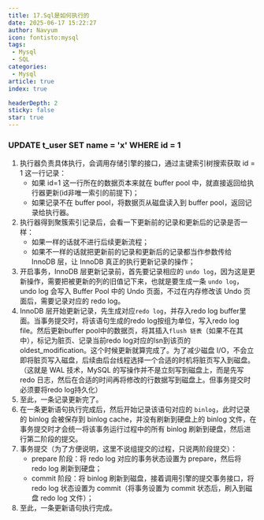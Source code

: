 ```yaml
---
title: 17.Sql是如何执行的
date: 2025-06-17 15:22:27
author: Navyum
icon: fontisto:mysql
tags: 
 - Mysql
 - SQL
categories: 
 - Mysql
article: true
index: true

headerDepth: 2
sticky: false
star: true
---
```



### UPDATE t_user SET name = 'x' WHERE id = 1
1. 执行器负责具体执行，会调用存储引擎的接口，通过主键索引树搜索获取 id = 1 这一行记录：
    * 如果 id=1 这一行所在的数据页本来就在 buffer pool 中，就直接返回给执行器更新(id非唯一索引的前提下)；
    * 如果记录不在 buffer pool，将数据页从磁盘读入到 buffer pool，返回记录给执行器。
2. 执行器得到聚簇索引记录后，会看一下更新前的记录和更新后的记录是否一样：
    * 如果一样的话就不进行后续更新流程；
    * 如果不一样的话就把更新前的记录和更新后的记录都当作参数传给 InnoDB 层，让 InnoDB 真正的执行更新记录的操作；
3. 开启事务，InnoDB 层更新记录前，首先要记录相应的 `undo log`，因为这是更新操作，需要把被更新的列的旧值记下来，也就是要生成一条 `undo log`，undo log 会写入 Buffer Pool 中的 Undo 页面，不过在内存修改该 Undo 页面后，需要记录对应的 redo log。
4. InnoDB 层开始更新记录，先生成对应`redo log`，并存入redo log buffer里面。当事务提交时，将该语句生成的redo log按组为单位，写入redo log file。然后更新buffer pool中的数据页，将其插入`flush 链表`（如果不在其中），标记为脏页、记录当前redo log对应的lsn到该页的oldest_modification。这个时候更新就算完成了。为了减少磁盘 I/O，不会立即将脏页写入磁盘，后续由后台线程选择一个合适的时机将脏页写入到磁盘。（这就是 WAL 技术，MySQL 的写操作并不是立刻写到磁盘上，而是先写 redo 日志，然后在合适的时间再将修改的行数据写到磁盘上。但事务提交时必须要将redo log持久化）
5. 至此，一条记录更新完了。
6. 在一条更新语句执行完成后，然后开始记录该语句对应的 `binlog`，此时记录的 binlog 会被保存到 binlog cache，并没有刷新到硬盘上的 binlog 文件，在事务提交时才会统一将该事务运行过程中的所有 binlog 刷新到硬盘，然后进行第二阶段的提交。
7. 事务提交（为了方便说明，这里不说组提交的过程，只说两阶段提交）：
    * prepare 阶段：将 redo log 对应的事务状态设置为 prepare，然后将 redo log 刷新到硬盘；
    * commit 阶段：将 binlog 刷新到磁盘，接着调用引擎的提交事务接口，将 redo log 状态设置为 commit（将事务设置为 commit 状态后，刷入到磁盘 redo log 文件）；
8. 至此，一条更新语句执行完成。
 